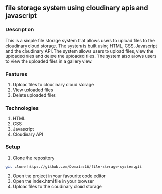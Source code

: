 ## file storage system using cloudinary apis and javascript

### Description
This is a simple file storage system that allows users to upload files to the cloudinary cloud storage. The system is built using HTML, CSS, Javascript and the cloudinary API. The system allows users to upload files, view the uploaded files and delete the uploaded files. The system also allows users to view the uploaded files in a gallery view.


### Features
1. Upload files to cloudinary cloud storage
2. View uploaded files
3. Delete uploaded files


### Technologies
1. HTML
2. CSS
3. Javascript
4. Cloudinary API


### Setup
1. Clone the repository
```bash
git clone https://github.com/Domains18/file-storage-system.git
```
2. Open the project in your favourite code editor
3. Open the index.html file in your browser
4. Upload files to the cloudinary cloud storage

